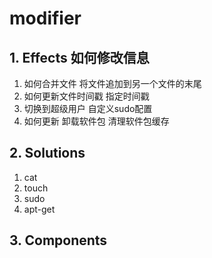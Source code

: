# modifier

## 1. **Effects** 如何修改信息

1. 如何合并文件 将文件追加到另一个文件的末尾
2. 如何更新文件时间戳 指定时间戳
3. 切换到超级用户 自定义sudo配置
4. 如何更新 卸载软件包 清理软件包缓存

## 2. **Solutions**

1. cat
2. touch
3. sudo
4. apt-get

## 3. **Components**
